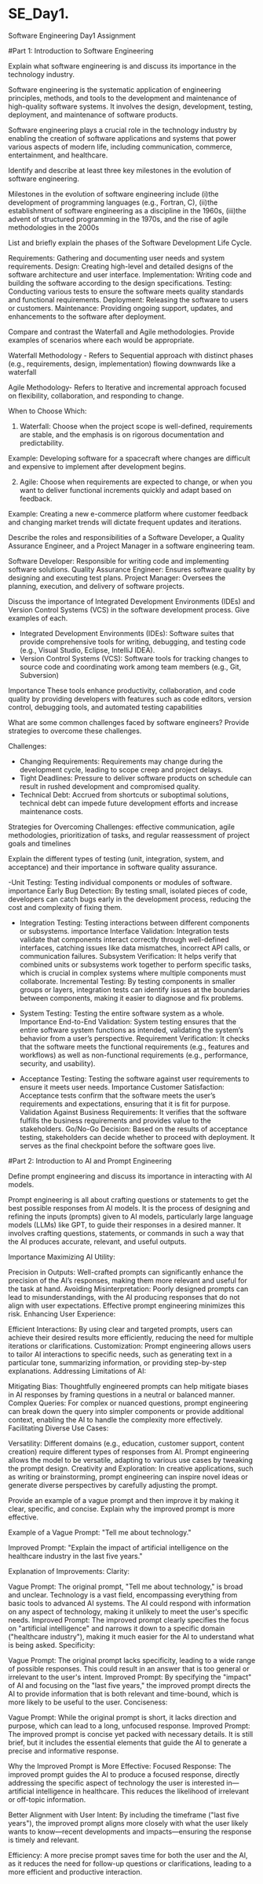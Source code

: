 # SE_Day1.
Software Engineering Day1 Assignment

#Part 1: Introduction to Software Engineering

Explain what software engineering is and discuss its importance in the technology industry.

Software engineering is the systematic application of engineering principles, methods, and tools to the development and maintenance of 
high-quality software systems. It involves the design, development, testing, 
deployment, and maintenance of software products.

Software engineering plays a crucial role in the technology industry by enabling the creation of software applications and systems 
that power various aspects of modern life, including communication, commerce, 
entertainment, and healthcare.


Identify and describe at least three key milestones in the evolution of software engineering.

Milestones in the evolution of software engineering include 
(i)the development of programming languages (e.g., Fortran, C),
(ii)the establishment of software engineering 
as a discipline in the 1960s,
(iii)the advent of structured programming in the 1970s, and 
the rise of agile methodologies in the 2000s


List and briefly explain the phases of the Software Development Life Cycle.

Requirements: Gathering and documenting user needs and system requirements.
Design: Creating high-level and detailed designs of the software architecture and user 
interface.
Implementation: Writing code and building the software according to the design 
specifications.
Testing: Conducting various tests to ensure the software meets quality standards and 
functional requirements.
Deployment: Releasing the software to users or customers.
Maintenance: Providing ongoing support, updates, and enhancements to the software after 
deployment.

Compare and contrast the Waterfall and Agile methodologies. Provide examples of scenarios where each would be appropriate.

Waterfall Methodology - Refers to Sequential approach with distinct phases (e.g., requirements, design, 
implementation) flowing downwards like a waterfall

Agile Methodology- Refers to  Iterative and incremental approach focused on flexibility, collaboration, and 
responding to change.

When to Choose Which:
1. Waterfall: Choose when the project scope is well-defined, requirements are stable, and the emphasis is on rigorous documentation and predictability.

Example: Developing software for a spacecraft where changes are difficult and expensive to implement after development begins.

2. Agile: Choose when requirements are expected to change, or when you want to deliver functional increments quickly and adapt based on feedback.

Example: Creating a new e-commerce platform where customer feedback and changing market trends will dictate frequent updates and iterations.

Describe the roles and responsibilities of a Software Developer, a Quality Assurance Engineer, and a Project Manager in a software engineering team.

Software Developer: Responsible for writing code and implementing software solutions.
Quality Assurance Engineer: Ensures software quality by designing and executing test 
plans.
Project Manager: Oversees the planning, execution, and delivery of software projects.

Discuss the importance of Integrated Development Environments (IDEs) and Version Control Systems (VCS) in the software development process. Give examples of each.

- Integrated Development Environments (IDEs): Software suites that provide 
comprehensive tools for writing, debugging, and testing code (e.g., Visual Studio, Eclipse, 
IntelliJ IDEA).
 - Version Control Systems (VCS): Software tools for tracking changes to source code and 
coordinating work among team members (e.g., Git, Subversion)

Importance
These tools enhance productivity, collaboration, and 
code quality by providing developers with features such as code editors, version control, 
debugging tools, and automated testing capabilities

What are some common challenges faced by software engineers? Provide strategies to overcome these challenges.

Challenges:
- Changing Requirements: Requirements may change during the development cycle, 
leading to scope creep and project delays.
 - Tight Deadlines: Pressure to deliver software products on schedule can result in rushed 
development and compromised quality.
 - Technical Debt: Accrued from shortcuts or suboptimal solutions, technical debt can 
impede future development efforts and increase maintenance costs.

Strategies for Overcoming Challenges:
effective communication,
agile methodologies,
prioritization of tasks, and 
regular reassessment of project goals and timelines


Explain the different types of testing (unit, integration, system, and acceptance) and their importance in software quality assurance.

 -Unit Testing: Testing individual components or modules of software.
     importance
     Early Bug Detection: By testing small, isolated pieces of code, developers can catch bugs early in the development process, reducing the cost and complexity of fixing them.
     
 - Integration Testing: Testing interactions between different components or subsystems.
   importance
   Interface Validation: Integration tests validate that components interact correctly through well-defined interfaces, catching issues like data mismatches, incorrect API calls, or communication failures.
   Subsystem Verification: It helps verify that combined units or subsystems work together to perform specific tasks, which is crucial in complex systems where multiple components must collaborate.
   Incremental Testing: By testing components in smaller groups or layers, integration tests can identify issues at the boundaries between components, making it easier to diagnose and fix problems.
 - System Testing: Testing the entire software system as a whole.
   Importance
   End-to-End Validation: System testing ensures that the entire software system functions as intended, validating the system’s behavior from a user’s perspective.
   Requirement Verification: It checks that the software meets the functional requirements (e.g., features and workflows) as well as non-functional requirements (e.g., performance, security, and usability).
   
 - Acceptance Testing: Testing the software against user requirements to ensure it meets user 
needs.
    Importance
    Customer Satisfaction: Acceptance tests confirm that the software meets the user’s requirements and expectations, ensuring that it is fit for purpose.
    Validation Against Business Requirements: It verifies that the software fulfills the business requirements and provides value to the stakeholders.
    Go/No-Go Decision: Based on the results of acceptance testing, stakeholders can decide whether to proceed with deployment. It serves as the final checkpoint before the software goes     live.

#Part 2: Introduction to AI and Prompt Engineering


Define prompt engineering and discuss its importance in interacting with AI models.

Prompt engineering is all about crafting questions or statements to get the best 
possible responses from AI models. 
It is the process of designing and refining the inputs (prompts) given to AI models, particularly large language models (LLMs) like GPT, to guide their responses in a desired manner. It involves crafting questions, statements, or commands in such a way that the AI produces accurate, relevant, and useful outputs.

Importance
Maximizing AI Utility:

Precision in Outputs: Well-crafted prompts can significantly enhance the precision of the AI’s responses, making them more relevant and useful for the task at hand.
Avoiding Misinterpretation: Poorly designed prompts can lead to misunderstandings, with the AI producing responses that do not align with user expectations. Effective prompt engineering minimizes this risk.
Enhancing User Experience:

Efficient Interactions: By using clear and targeted prompts, users can achieve their desired results more efficiently, reducing the need for multiple iterations or clarifications.
Customization: Prompt engineering allows users to tailor AI interactions to specific needs, such as generating text in a particular tone, summarizing information, or providing step-by-step explanations.
Addressing Limitations of AI:

Mitigating Bias: Thoughtfully engineered prompts can help mitigate biases in AI responses by framing questions in a neutral or balanced manner.
Complex Queries: For complex or nuanced questions, prompt engineering can break down the query into simpler components or provide additional context, enabling the AI to handle the complexity more effectively.
Facilitating Diverse Use Cases:

Versatility: Different domains (e.g., education, customer support, content creation) require different types of responses from AI. Prompt engineering allows the model to be versatile, adapting to various use cases by tweaking the prompt design.
Creativity and Exploration: In creative applications, such as writing or brainstorming, prompt engineering can inspire novel ideas or generate diverse perspectives by carefully adjusting the prompt.

Provide an example of a vague prompt and then improve it by making it clear, specific, and concise. Explain why the improved prompt is more effective.

Example of a Vague Prompt:
"Tell me about technology."

Improved Prompt:
"Explain the impact of artificial intelligence on the healthcare industry in the last five years."

Explanation of Improvements:
Clarity:

Vague Prompt: The original prompt, "Tell me about technology," is broad and unclear. Technology is a vast field, encompassing everything from basic tools to advanced AI systems. The AI could respond with information on any aspect of technology, making it unlikely to meet the user's specific needs.
Improved Prompt: The improved prompt clearly specifies the focus on "artificial intelligence" and narrows it down to a specific domain ("healthcare industry"), making it much easier for the AI to understand what is being asked.
Specificity:

Vague Prompt: The original prompt lacks specificity, leading to a wide range of possible responses. This could result in an answer that is too general or irrelevant to the user's intent.
Improved Prompt: By specifying the "impact" of AI and focusing on the "last five years," the improved prompt directs the AI to provide information that is both relevant and time-bound, which is more likely to be useful to the user.
Conciseness:

Vague Prompt: While the original prompt is short, it lacks direction and purpose, which can lead to a long, unfocused response.
Improved Prompt: The improved prompt is concise yet packed with necessary details. It is still brief, but it includes the essential elements that guide the AI to generate a precise and informative response.

Why the Improved Prompt is More Effective:
Focused Response: The improved prompt guides the AI to produce a focused response, directly addressing the specific aspect of technology the user is interested in—artificial intelligence in healthcare. This reduces the likelihood of irrelevant or off-topic information.

Better Alignment with User Intent: By including the timeframe ("last five years"), the improved prompt aligns more closely with what the user likely wants to know—recent developments and impacts—ensuring the response is timely and relevant.

Efficiency: A more precise prompt saves time for both the user and the AI, as it reduces the need for follow-up questions or clarifications, leading to a more efficient and productive interaction.
